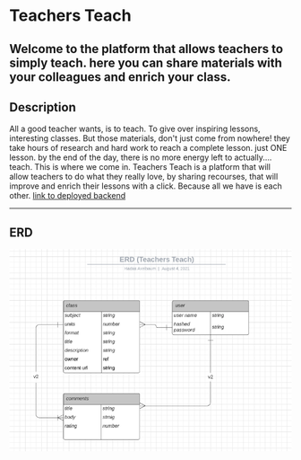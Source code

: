 # Teachers Teach

Welcome to the platform that allows teachers to simply teach. here you can share materials with your colleagues and enrich your class.
---
## Description

All a good teacher wants, is to teach. To give over inspiring lessons, interesting classes. But those materials, don't just come from nowhere! they take hours of research and hard work to reach a complete lesson. just ONE lesson. by the end of the day, there is no more energy left to actually.... teach.
This is where we come in. Teachers Teach is a platform that will allow teachers to do what they really love, by sharing recourses, that will improve and enrich their lessons with a click.
Because all we have is each other.
[link to deployed backend](https://stormy-coast-61962.herokuapp.com/)

---
## ERD
![erd-teacher-class-relationship](img/erd.png)